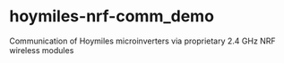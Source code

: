 # hoymiles-nrf-comm_demo
Communication of Hoymiles microinverters via proprietary 2.4 GHz NRF wireless modules
